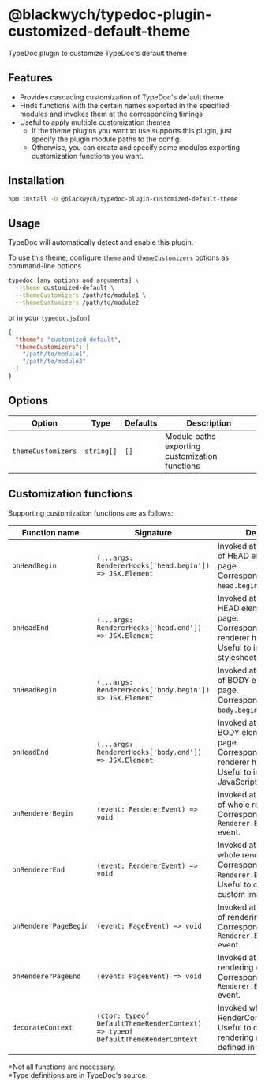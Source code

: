 @blackwych/typedoc-plugin-customized-default-theme
==================================================

TypeDoc plugin to customize TypeDoc's default theme


## Features

* Provides cascading customization of TypeDoc's default theme
* Finds functions with the certain names exported in the specified modules and invokes them at the corresponding timings
* Useful to apply multiple customization themes
  * If the theme plugins you want to use supports this plugin, just specify the plugin module paths to the config.
  * Otherwise, you can create and specify some modules exporting customization functions you want.


## Installation

```sh
npm install -D @blackwych/typedoc-plugin-customized-default-theme
```


## Usage

TypeDoc will automatically detect and enable this plugin.


To use this theme, configure `theme` and `themeCustomizers` options as command-line options
```sh
typedoc [any options and arguments] \
  --theme customized-default \
  --themeCustomizers /path/to/module1 \
  --themeCustomizers /path/to/module2
```
or in your `typedoc.js[on]`
```JSON
{
  "theme": "customized-default",
  "themeCustomizers": [
    "/path/to/module1",
    "/path/to/module2"
  ]
}
```


## Options

| Option             | Type       | Defaults | Description
|--------------------|------------|----------|--------------
| `themeCustomizers` | `string[]` | `[]`     | Module paths exporting customization functions


## Customization functions

Supporting customization functions are as follows:

| Function name         | Signature                                                                      | Description
|-----------------------|--------------------------------------------------------------------------------|-------------
| `onHeadBegin`         | `(...args: RendererHooks['head.begin']) => JSX.Element`                        | Invoked at the beginning of HEAD element in each page.<br>Corresponding to `head.begin` renderer hook.
| `onHeadEnd`           | `(...args: RendererHooks['head.end']) => JSX.Element`                          | Invoked at the end of HEAD element in each page.<br>Corresponding to `head.end` renderer hook.<br>Useful to insert custom stylesheets.
| `onHeadBegin`         | `(...args: RendererHooks['body.begin']) => JSX.Element`                        | Invoked at the beginning of BODY element in each page.<br>Corresponding to `body.begin` renderer hook.
| `onHeadEnd`           | `(...args: RendererHooks['body.end']) => JSX.Element`                          | Invoked at the end of BODY element in each page.<br>Corresponding to `body.end` renderer hook.<br>Useful to insert custom JavaScript.
| `onRendererBegin`     | `(event: RendererEvent) => void`                                               | Invoked at the beginning of whole rendering.<br>Corresponding to `Renderer.EVENT_BEGIN` event.
| `onRendererEnd`       | `(event: RendererEvent) => void`                                               | Invoked at the end of whole rendering.<br>Corresponding to `Renderer.EVENT_END` event.<br>Useful to output/copy custom images.
| `onRendererPageBegin` | `(event: PageEvent) => void`                                                   | Invoked at the beginning of rendering each page.<br>Corresponding to `Renderer.EVENT_PAGE_BEGIN` event.
| `onRendererPageEnd`   | `(event: PageEvent) => void`                                                   | Invoked at the end of rendering each page.<br>Corresponding to `Renderer.EVENT_PAGE_END` event.
| `decorateContext`     | `(ctor: typeof DefaultThemeRenderContext) => typeof DefaultThemeRenderContext` | Invoked when creating RenderContext.<br>Useful to customize rendering methods defined in RenderContext.

\*Not all functions are necessary.  
\*Type definitions are in TypeDoc's source.
